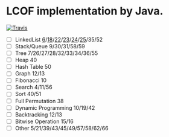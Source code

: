 # LCOF implementation by Java.

[![Travis](https://img.shields.io/badge/language-Java-yellow.svg)](http://github.com/brandon0824/Leetcode-LCOF)

- [ ] LinkedList    [6](https://github.com/brandon0824/Leetcode-LCOF/blob/master/6.%E4%BB%8E%E5%B0%BE%E5%88%B0%E5%A4%B4%E6%89%93%E5%8D%B0%E9%93%BE%E8%A1%A8.java)/[18](https://github.com/brandon0824/Leetcode-LCOF/blob/master/18.%E5%88%A0%E9%99%A4%E9%93%BE%E8%A1%A8%E7%9A%84%E8%8A%82%E7%82%B9.java)/[22](https://github.com/brandon0824/Leetcode-LCOF/blob/master/22.%E9%93%BE%E8%A1%A8%E4%B8%AD%E5%80%92%E6%95%B0%E7%AC%ACk%E4%B8%AA%E8%8A%82%E7%82%B9.java)/[23](https://github.com/brandon0824/Leetcode-LCOF/blob/master/142.%E7%8E%AF%E5%BD%A2%E9%93%BE%E8%A1%A8-ii.java)/[24](https://github.com/brandon0824/Leetcode-LCOF/blob/master/206.%E5%8F%8D%E8%BD%AC%E9%93%BE%E8%A1%A8.java)/[25](https://github.com/brandon0824/Leetcode-LCOF/blob/master/21.%E5%90%88%E5%B9%B6%E4%B8%A4%E4%B8%AA%E6%9C%89%E5%BA%8F%E9%93%BE%E8%A1%A8.java)/35/52
- [ ] Stack/Queue    9/30/31/58/59
- [ ] Tree    7/26/27/28/32/33/34/36/55
- [ ] Heap    40
- [ ] Hash Table    50
- [ ] Graph    12/13
- [ ] Fibonacci    10
- [ ] Search    4/11/56
- [ ] Sort    40/51
- [ ] Full Permutation    38
- [ ] Dynamic Programming    10/19/42
- [ ] Backtracking    12/13
- [ ] Bitwise Operation    15/16
- [ ] Other    5/21/39/43/45/49/57/58/62/66